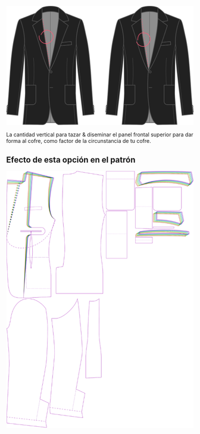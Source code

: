
![Forma del pecho](chestshaping.svg)

La cantidad vertical para tazar & diseminar el panel frontal superior para dar forma al cofre, como factor de la circunstancia de tu cofre.


## Efecto de esta opción en el patrón
![Esta imagen muestra el efecto de esta opción superponiendo varias variantes que tienen un valor diferente para esta opción](jaeger_chestshaping_sample.svg "Efecto de esta opción en el patrón")